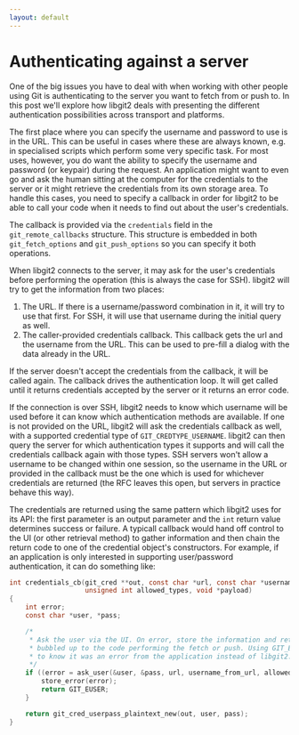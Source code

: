 ```yaml
---
layout: default
---
```


# Authenticating against a server

One of the big issues you have to deal with when working with
other people using Git is authenticating to the server you want to
fetch from or push to. In this post we'll explore how libgit2 deals
with presenting the different authentication possibilities across
transport and platforms.

The first place where you can specify the username and password to use
is in the URL. This can be useful in cases where these are always
known, e.g. in specialised scripts which perform some very specific
task. For most uses, however, you do want the ability to specify
the username and password (or keypair) during the request. An
application might want to even go and ask the human sitting at the
computer for the credentials to the server or it might retrieve the
credentials from its own storage area. To handle this cases, you need
to specify a callback in order for libgit2 to be able to call your
code when it needs to find out about the user's credentials.

The callback is provided via the `credentials` field in the
`git_remote_callbacks` structure. This structure is embedded in both
`git_fetch_options` and `git_push_options` so you can specify it
both operations.

When libgit2 connects to the server, it may ask for the user's
credentials before performing the operation (this is always the case
for SSH). libgit2 will try to get the information from two places:

1. The URL. If there is a username/password combination in it, it will
   try to use that first. For SSH, it will use that username during
   the initial query as well.
2. The caller-provided credentials callback. This callback gets the
   url and the username from the URL. This can be used to pre-fill a
   dialog with the data already in the URL.

If the server doesn't accept the credentials from the callback, it
will be called again. The callback drives the authentication loop. It
will get called until it returns credentials accepted by the server or
it returns an error code.

If the connection is over SSH, libgit2 needs to know which username
will be used before it can know which authentication methods are
available. If one is not provided on the URL, libgit2 will ask the
credentials callback as well, with a supported credential type of
`GIT_CREDTYPE_USERNAME`. libgit2 can then query the server for which
authentication types it supports and will call the credentials
callback again with those types. SSH servers won't allow a username to
be changed within one session, so the username in the URL or provided
in the callback must be the one which is used for whichever
credentials are returned (the RFC leaves this open, but servers in
practice behave this way).

The credentials are returned using the same pattern which libgit2 uses
for its API: the first parameter is an output parameter and the `int`
return value determines success or failure. A typicall callback would
hand off control to the UI (or other retrieval method) to gather
information and then chain the return code to one of the credential
object's constructors. For example, if an application is only
interested in supporting user/password authentication, it can do something like:

```C
int credentials_cb(git_cred **out, const char *url, const char *username_from_url,
                   unsigned int allowed_types, void *payload)
{
    int error;
	const char *user, *pass;

    /*
     * Ask the user via the UI. On error, store the information and return GIT_EUSER which will be
	 * bubbled up to the code performing the fetch or push. Using GIT_EUSER allows the application
	 * to know it was an error from the application instead of libgit2.
     */
    if ((error = ask_user(&user, &pass, url, username_from_url, allowed_types)) < 0) {
        store_error(error);
        return GIT_EUSER;
    }

	return git_cred_userpass_plaintext_new(out, user, pass);
}
```
